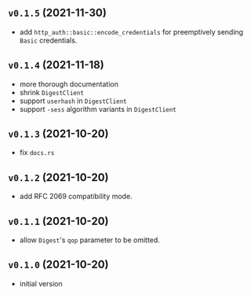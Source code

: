 ## `v0.1.5` (2021-11-30)

*   add `http_auth::basic::encode_credentials` for preemptively sending `Basic`
    credentials.

## `v0.1.4` (2021-11-18)

*   more thorough documentation
*   shrink `DigestClient`
*   support `userhash` in `DigestClient`
*   support `-sess` algorithm variants in `DigestClient`

## `v0.1.3` (2021-10-20)

*   fix `docs.rs`

## `v0.1.2` (2021-10-20)

*   add RFC 2069 compatibility mode.

## `v0.1.1` (2021-10-20)

*   allow `Digest`'s `qop` parameter to be omitted.

## `v0.1.0` (2021-10-20)

*   initial version
